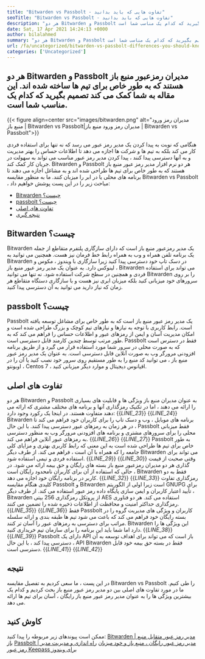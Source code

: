 ```yaml
---
title: "Bitwarden vs Passbolt - تفاوت هایی که باید بدانید" 
seoTitle: "Bitwarden vs Passbolt - تفاوت هایی که باید بدانید" 
description: "هر دو Bitwarden و Passbolt برنامه های مدیر رمز عبور منبع باز هستند که برای تیم ها ساخته شده اند. این مقاله به شما کمک می کند تصمیم بگیرید که کدام یک مناسب شما است." 
date: Sat, 17 Apr 2021 14:24:13 +0000
author: bilalahmed
summary: "هر دو Bitwarden و Passbolt مدیران رمزعبور منبع باز هستند که به طور خاص برای تیم ها ساخته شده اند. این مقاله به شما کمک می کند تصمیم بگیرید که کدام یک مناسب شما است." 
url: /fa/uncategorized/bitwarden-vs-passbolt-differences-you-should-know/
categories: ['Uncategorized']
---
```


## هر دو Bitwarden و Passbolt مدیران رمزعبور منبع باز هستند که به طور خاص برای تیم ها ساخته شده اند. این مقاله به شما کمک می کند تصمیم بگیرید که کدام یک مناسب شما است.

{{< figure align=center src="images/bitwarden.png" alt="مدیران رمز ورود منبع باز | Bitwarden vs Passbolt|مدیران رمز ورود منبع باز | Bitwarden vs Passbolt">}}

هنگامی که نوبت به پیدا کردن یک مدیر رمز عبور می رسد که نه تنها برای استفاده فردی کار می کند بلکه به تیم ها و شرکت ها اجازه می دهد تا اطلاعات حساس را بهتر مدیریت و به آنها دسترسی پیدا کنند ، پیدا کردن مدیر رمز عبور مناسب می تواند به سهولت در جریان کار کمک کند. Bitwarden و Passbolt هر دو نرم افزار مدیر رمز عبور منبع باز هستند که به طور خاص برای تیم ها طراحی شده اند و به مشاغل اجازه می دهند تا برنامه های محلی یا در ابر را میزبان کنند. ما به منظور مقایسه Bitwarden vs Passbolt ، مباحث زیر را در این پست پوشش خواهیم داد:
  * [Bitwarden چیست؟][1]
  * [passbolt چیست؟][2]
  * [تفاوت های اصلی][3]
  * [نتیجه گیری][4]

## **Bitwarden چیست؟** 
Bitwarden یک مدیر رمزعبور منبع باز است که دارای سازگاری پلتفرم متقاطع از جمله یک برنامه تلفن همراه و وب به همراه رابط خط فرمان نیز هست. همچنین می توانید به Bitwarden در دسک تاپ خود دسترسی پیدا کنید زیرا سازگاری با ویندوز ، مکوس و لینوکس دارد. به عنوان یک مدیر رمز عبور منبع باز ، Bitwarden می تواند برای استفاده فردی و همچنین در سطح شرکت استفاده شود. نه تنها می توانید Bitwarden را بر روی سرورهای خود میزبانی کنید بلکه میزبان ابری نیز هست و با سازگاری دستگاه متقاطع هر زمان که نیاز دارید می توانید به آن دسترسی پیدا کنید.

## **passbolt چیست؟** 
Passbolt یک مدیر رمز عبور منبع باز است که به طور خاص برای مشاغل توسعه یافته است. رابط کاربری با توجه به نیازها و نیازهای تیم کوچک و بزرگ طراحی شده است و امکان مدیریت آسان و ایمن از رمزهای عبور و اطلاعات حساس را فراهم می کند که به طور مرتب توسط چندین کارمند قابل دسترسی است. Passbolt فقط در دسترس است که به صورت محلی در سرور شما مورد استفاده قرار می گیرد و از طریق برنامه افزودنی مرورگر وب به صورت آنلاین قابل دسترسی است. به عنوان یک مدیر رمز عبور منبع باز ، می توانید کد منبع را به طور مستقیم روی سرور خود نصب کنید یا آن را در اوبونتو ، Centos 7 ، اقیانوس دیجیتال و موارد دیگر میزبانی کنید.

## **تفاوت های اصلی** 
هر دو Bitwarden و Passbolt به عنوان مدیران منبع باز ویژگی ها و قابلیت های بسیاری را ارائه می دهند ، اما در تکنیک رمزگذاری آنها و برنامه های مختلف مشتری که ارائه می دهند متفاوت هستند. در اینجا یک رکورد وجود دارد:
{{_LINE_23_}}
{{_LINE_24_}}
    Bitwarden برنامه های موبایل ، وب و دسک تاپ را برای کاربران خود فراهم می کند تا در هر زمان به رمزهای عبور دسترسی پیدا کنند. با این حال ، Passbolt فقط میزبانی محلی را برای سرورهای مشتری و برنامه های افزودنی مرورگر وب به منظور دسترسی به رمزهای عبور آنلاین فراهم می کند.
{{_LINE_26_}}
{{_LINE_27_}}
    Passbolt به طور خاص برای تیم ها طراحی شده است به این معنی که رابط کاربری بهتری و مزایای کلی جامعه را که همراه با آن است ، فراهم می کند. از طرف دیگر Bitwarden می تواند برای استفاده فردی و تیمی استفاده شود.
{{_LINE_29_}}
{{_LINE_30_}}
    وقتی صحبت از قیمت گذاری هر دو مدیران رمزعبور منبع باز بسته های رایگان و حق بیمه ارائه می شود. در حالی که استفاده از آن برای کاربران نامحدود رایگان است ، Bitwarden فقط به دو کاربر در برنامه رایگان خود اجازه می دهد.
{{_LINE_32_}}
{{_LINE_33_}}
    رمزگذاری تفاوت کلیدی هنگام مقایسه Passbolt و Bitwarden است زیرا اولی از الگوریتم GNUPG برای تأیید اعتبار کاربران و ایمن سازی پایگاه داده رمز عبور استفاده می کند. از طرف دیگر ، Bitwarden از پروتکل رمزگذاری 256 بیتی AES استفاده می کند. هر دو فناوری رمزگذاری حداکثر امنیت و محافظت از اطلاعات ذخیره شده را تضمین می کنند.
{{_LINE_35_}}
{{_LINE_36_}}
    فقط Passbolt کاربران و ویژگی های مدیریت گروه را در بسته رایگان خود فراهم می کند که باعث می شود تیم ها طبقه بندی و ارائه سلسله مراتب برای دسترسی به رمزهای عبور را آسان تر کنند. Bitwarden این ویژگی ها را دارد اما شما باید این برنامه را برای سازمان تیم خریداری کنید.
{{_LINE_38_}}
{{_LINE_39_}}
    Passbolt دارای یک API باز است که می تواند برای اهداف توسعه به آن دسترسی پیدا کند ، با این حال ، API Bitwarden فقط در بسته حق بیمه خود قابل دسترسی است.
{{_LINE_41_}}
{{_LINE_42_}}

## **نتیجه** 
در این پست ، ما سعی کردیم به تفصیل مقایسه Bitwarden vs Passbolt را طی کنیم. ما در مورد تفاوت های اصلی بین دو مدیر رمز عبور منبع باز بحث کردیم و کدام یک بیشترین ویژگی ها را به عنوان مدیر رمز عبور منبع باز رایگان ، آسان برای تیم ها ارائه می دهد.

## کاوش کنید
ممکن است پیوندهای زیر مربوطه را پیدا کنید:
[Bitwarden | مدیر رمز عبور متقابل منبع باز][5]
[Passbolt | مدیر رمز عبور رایگان ، منبع باز و خود میزبان][6]
[راه اندازی و مدیریت مدیر رمز عبور Keepass برای ویندوز][7]



[1]: #bitwarden
[2]: #passbolt
[3]: #differences
[4]: #conclusion
[5]: https://products.containerize.com/password-management/bitwarden
[6]: https://products.containerize.com/password-management/passbolt
[7]: https://blog.containerize.com/password-management/setup-manage-keepass-password-manager-for-windows/
